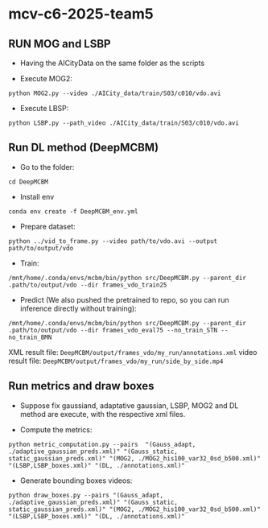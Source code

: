 # mcv-c6-2025-team5

## RUN MOG and LSBP
* Having the AICityData on the same folder as the scripts

* Execute MOG2:
```
python MOG2.py --video ./AICity_data/train/S03/c010/vdo.avi
```

* Execute LBSP:

```
python LSBP.py --path_video ./AICity_data/train/S03/c010/vdo.avi
```


## Run DL method (DeepMCBM)

* Go to the folder: 

```
cd DeepMCBM
```

* Install env

```
conda env create -f DeepMCBM_env.yml
```

* Prepare dataset:

```
python ../vid_to_frame.py --video path/to/vdo.avi --output path/to/output/vdo
``` 

* Train:

```
/mnt/home/.conda/envs/mcbm/bin/python src/DeepMCBM.py --parent_dir .path/to/output/vdo --dir frames_vdo_train25
```

* Predict (We also pushed the pretrained to repo, so you can run inference directly without training):
```
/mnt/home/.conda/envs/mcbm/bin/python src/DeepMCBM.py --parent_dir .path/to/output/vdo --dir frames_vdo_eval75 --no_train_STN --no_train_BMN 
```

XML result file: `DeepMCBM/output/frames_vdo/my_run/annotations.xml`
video result file: `DeepMCBM/output/frames_vdo/my_run/side_by_side.mp4`

## Run metrics and draw boxes
* Suppose fix gaussiand, adaptative gaussian, LSBP, MOG2  and DL method are execute, with the respective xml files.

* Compute the metrics:
```
python metric_computation.py --pairs  "(Gauss_adapt, ./adaptive_gaussian_preds.xml)" "(Gauss_static, static_gaussian_preds.xml)" "(MOG2, ./MOG2_his100_var32_0sd_b500.xml)" "(LSBP,LSBP_boxes.xml)" "(DL, ./annotations.xml)"
```

* Generate bounding boxes videos:
```
python draw_boxes.py --pairs "(Gauss_adapt, ./adaptive_gaussian_preds.xml)" "(Gauss_static, static_gaussian_preds.xml)" "(MOG2, ./MOG2_his100_var32_0sd_b500.xml)" "(LSBP,LSBP_boxes.xml)" "(DL, ./annotations.xml)"
```
